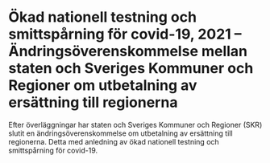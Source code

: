 # Ökad nationell testning och smittspårning för covid-19,  2021  –  Ändringsöverenskommelse mellan staten och Sveriges Kommuner och Regioner om utbetalning av ersättning till regionerna

Efter överläggningar har staten och Sveriges Kommuner och Regioner (SKR) slutit en ändringsöverenskommelse om utbetalning av ersättning till regionerna. Detta med anledning av ökad nationell testning och smittspårning för covid-19.
